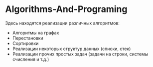 # Algorithms-And-Programing
Здесь находятся реализации различных алгоритмов:
- Алгоритмы на графах
- Перестановки
- Сортировки
- Реализации некоторых структур данных (списки, стек)
- Реализации прочих простых задач (задачи на строки, системы счисления и т.д.)
